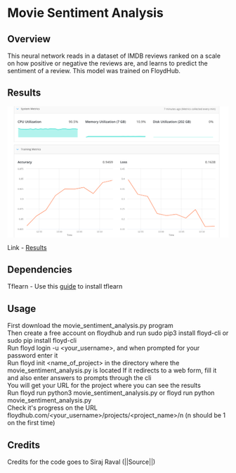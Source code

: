 # Movie Sentiment Analysis
## Overview
This neural network reads in a dataset of IMDB reviews ranked on a scale on how positive or negative the reviews are, and learns to predict the sentiment of a review. This model was trained on FloydHub.
## Results
<p>
<img align="center" src="movie_sentiment_analysis_results.png" alt="Movie Sentiment Analysis Results"/>
</p>

Link - [Results](https://www.floydhub.com/parthiv1024/projects/movie_sentiment_analysis/2)  
## Dependencies
Tflearn - Use this [guide](http://tflearn.org/installation/) to install tflearn
## Usage
First download the movie_sentiment_analysis.py program  
Then create a free account on floydhub and run sudo pip3 install floyd-cli or sudo pip install floyd-cli  
Run floyd login -u <your_username>, and when prompted for your password enter it  
Run floyd init <name_of_project> in the directory where the movie_sentiment_analysis.py is located If it redirects to a web form, fill it and also enter answers to prompts through the cli  
You will get your URL for the project where you can see the results  
Run floyd run python3 movie_sentiment_analysis.py or floyd run python movie_sentiment_analysis.py  
Check it's progress on the URL floydhub.com/<your_username>/projects/<project_name>/n (n should be 1 on the first time)
## Credits
Credits for the code goes to Siraj Raval (||Source||)
